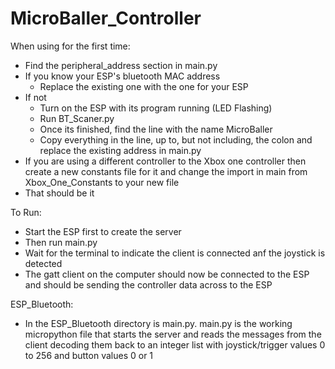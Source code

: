 # MicroBaller_Controller

When using for the first time:
- Find the peripheral_address section in main.py
- If you know your ESP's bluetooth MAC address 
  - Replace the existing one with the one for your ESP
- If not 
  - Turn on the ESP with its program running (LED Flashing)
  - Run BT_Scaner.py
  - Once its finished, find the line with the name MicroBaller
  - Copy everything in the line, up to, but not including, the colon and replace the existing address in main.py
- If you are using a different controller to the Xbox one controller then create a new constants file for it and change the import in main from Xbox_One_Constants to your new file
- That should be it

To Run:
- Start the ESP first to create the server
- Then run main.py
- Wait for the terminal to indicate the client is connected anf the joystick is detected 
- The gatt client on the computer should now be connected to the ESP and should be sending the controller data across to the ESP 

ESP_Bluetooth:
- In the ESP_Bluetooth directory is main.py. main.py is the working micropython file that starts the server and reads the messages from the client decoding them back to an integer list with joystick/trigger values 0 to 256 and button values 0 or 1